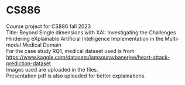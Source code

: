 # CS886
Course project for CS886 fall 2023
<br>
Title: Beyond Single dimensions with XAI: Investigating the Challenges Hindering eXplainable Artificial Intelligence Implementation in the Multi-modal Medical Domain
<br>
For the case study RQ1, medical dataset used is from https://www.kaggle.com/datasets/iamsouravbanerjee/heart-attack-prediction-dataset 
<br>
Images used are uploaded in the files. 
<br>
Presentation pdf is also uploaded for better explainations. 

